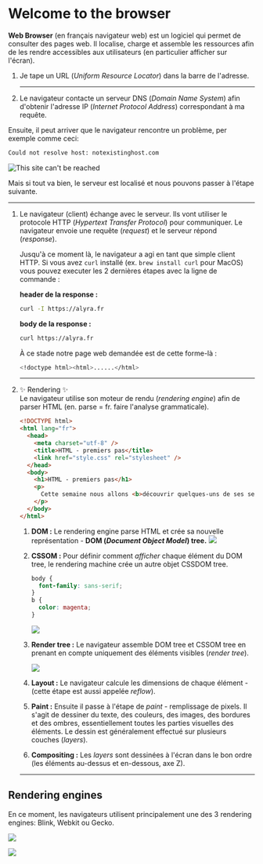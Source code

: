 # Welcome to the browser

**Web Browser** (en français navigateur web) est un logiciel qui permet de consulter des pages web. Il localise, charge et assemble les ressources afin de les rendre accessibles aux utilisateurs (en particulier afficher sur l'écran).

1. Je tape un URL (_Uniform Resource Locator_) dans la barre de l'adresse.

   ***

1. Le navigateur contacte un serveur DNS (_Domain Name System_) afin d'obtenir l'adresse IP (_Internet Protocol Address_) correspondant à ma requête.

Ensuite, il peut arriver que le navigateur rencontre un problème, per exemple comme ceci:

```bash
Could not resolve host: notexistinghost.com
```

![This site can't be reached](https://wptemplates.pehaa.com/assets/alyra/cantbereached.png)

Mais si tout va bien, le serveur est localisé et nous pouvons passer à l'étape suivante.

---

1. Le navigateur (client) échange avec le serveur. Ils vont utiliser le protocole HTTP (_Hypertext Transfer Protocol_) pour communiquer. Le navigateur envoie une requête (_request_) et le serveur répond (_response_).

   Jusqu'à ce moment là, le navigateur a agi en tant que simple client HTTP. Si vous avez `curl` installé (ex. `brew install curl` pour MacOS) vous pouvez executer les 2 dernières étapes avec la ligne de commande :

   **header de la response :**

   ```bash
   curl -I https://alyra.fr
   ```

   **body de la response :**

   ```bash
   curl https://alyra.fr
   ```

   À ce stade notre page web demandée est de cette forme-là :

   ```bash
   <!doctype html><html>......</html>
   ```

   ***

1. ✨ Rendering ✨  
   Le navigateur utilise son moteur de rendu (_rendering engine_) afin de parser HTML (en. parse = fr. faire l'analyse grammaticale).

   ```html
   <!DOCTYPE html>
   <html lang="fr">
     <head>
       <meta charset="utf-8" />
       <title>HTML - premiers pas</title>
       <link href="style.css" rel="stylesheet" />
     </head>
     <body>
       <h1>HTML - premiers pas</h1>
       <p>
         Cette semaine nous allons <b>découvrir quelques-uns de ses secrets.</b>
       </p>
     </body>
   </html>
   ```

   1. **DOM :** Le rendering engine parse HTML et crée sa nouvelle représentation - **DOM (_Document Object Model_) tree.**
      ![](https://wptemplates.pehaa.com/assets/alyra/dom1.png)

   2. **CSSOM :** Pour définir comment _afficher_ chaque élément du DOM tree, le rendering machine crée un autre objet CSSDOM tree.

      ```css
      body {
        font-family: sans-serif;
      }
      b {
        color: magenta;
      }
      ```

      ![](https://wptemplates.pehaa.com/assets/alyra/cssom.png)

   3. **Render tree :** Le navigateur assemble DOM tree et CSSOM tree en prenant en compte uniquement des éléments visibles (_render tree_).

      ![](https://wptemplates.pehaa.com/assets/alyra/render-tree.png)

   4. **Layout :** Le navigateur calcule les dimensions de chaque élément - (cette étape est aussi appelée _reflow_).

   5. **Paint :** Ensuite il passe à l'étape de _paint_ - remplissage de pixels. Il s'agit de dessiner du texte, des couleurs, des images, des bordures et des ombres, essentiellement toutes les parties visuelles des éléments. Le dessin est généralement effectué sur plusieurs couches (_layers_).

   6. **Compositing :** Les _layers_ sont dessinées à l'écran dans le bon ordre (les éléments au-dessus et en-dessous, axe Z).

   ***

## Rendering engines

En ce moment, les navigateurs utilisent principalement une des 3 rendering engines: Blink, Webkit ou Gecko.

![](https://wptemplates.pehaa.com/assets/alyra/browser-engines.png)

![](https://wptemplates.pehaa.com/assets/alyra/statcounter-browsers.png)
